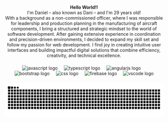 <p align="center"><b>Hello World!!</b><br>I'm Daniel – also known as Dani – and I'm 29 years old!<br>With a background as a non-commissioned officer, where I was responsible for leadership and production planning in the manufacturing of aircraft components, I bring a structured and strategic mindset to the world of software development. After gaining extensive experience in coordination and precision-driven environments, I decided to expand my skill set and follow my passion for web development. I find joy in creating intuitive user interfaces and building impactful digital solutions that combine efficiency, creativity, and technical excellence.</p>

###

<div align="center">
  <img src="https://cdn.jsdelivr.net/gh/devicons/devicon/icons/javascript/javascript-original.svg" height="40" alt="javascript logo"  />
  <img width="12" />
  <img src="https://cdn.jsdelivr.net/gh/devicons/devicon/icons/typescript/typescript-original.svg" height="40" alt="typescript logo"  />
  <img width="12" />
  <img src="https://cdn.jsdelivr.net/gh/devicons/devicon/icons/angularjs/angularjs-original.svg" height="40" alt="angularjs logo"  />
  <img width="12" />
  <img src="https://cdn.jsdelivr.net/gh/devicons/devicon/icons/bootstrap/bootstrap-original.svg" height="40" alt="bootstrap logo"  />
  <img width="12" />
  <img src="https://skillicons.dev/icons?i=css" height="40" alt="css logo"  />
  <img width="12" />
  <img src="https://skillicons.dev/icons?i=firebase" height="40" alt="firebase logo"  />
  <img width="12" />
  <img src="https://skillicons.dev/icons?i=vscode" height="40" alt="vscode logo"  />
</div>

###

<img src="https://raw.githubusercontent.com/Julz681/Julz681/output/snake.svg" alt="Snake animation" />

